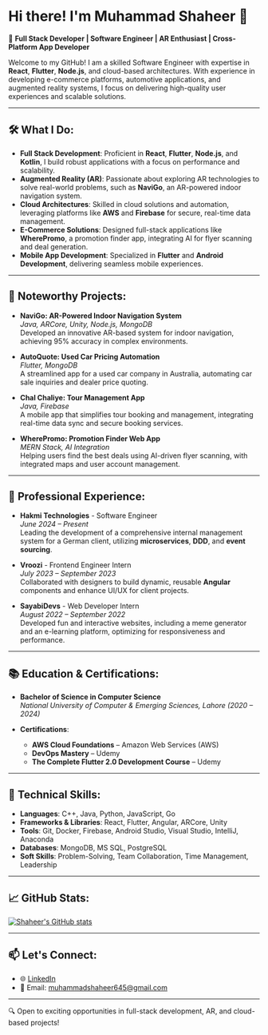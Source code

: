 # Hi there! I'm Muhammad Shaheer 👋

🚀 **Full Stack Developer | Software Engineer | AR Enthusiast | Cross-Platform App Developer**

Welcome to my GitHub! I am a skilled Software Engineer with expertise in **React**, **Flutter**, **Node.js**, and cloud-based architectures. With experience in developing e-commerce platforms, automotive applications, and augmented reality systems, I focus on delivering high-quality user experiences and scalable solutions.

---

## 🛠 What I Do:

- **Full Stack Development**: Proficient in **React**, **Flutter**, **Node.js**, and **Kotlin**, I build robust applications with a focus on performance and scalability.
- **Augmented Reality (AR)**: Passionate about exploring AR technologies to solve real-world problems, such as **NaviGo**, an AR-powered indoor navigation system.
- **Cloud Architectures**: Skilled in cloud solutions and automation, leveraging platforms like **AWS** and **Firebase** for secure, real-time data management.
- **E-Commerce Solutions**: Designed full-stack applications like **WherePromo**, a promotion finder app, integrating AI for flyer scanning and deal generation.
- **Mobile App Development**: Specialized in **Flutter** and **Android Development**, delivering seamless mobile experiences.

---

## 🌟 Noteworthy Projects:

- **NaviGo: AR-Powered Indoor Navigation System**  
  _Java, ARCore, Unity, Node.js, MongoDB_  
  Developed an innovative AR-based system for indoor navigation, achieving 95% accuracy in complex environments.  

- **AutoQuote: Used Car Pricing Automation**  
  _Flutter, MongoDB_  
  A streamlined app for a used car company in Australia, automating car sale inquiries and dealer price quoting.  

- **Chal Chaliye: Tour Management App**  
  _Java, Firebase_  
  A mobile app that simplifies tour booking and management, integrating real-time data sync and secure booking services.

- **WherePromo: Promotion Finder Web App**  
  _MERN Stack, AI Integration_  
  Helping users find the best deals using AI-driven flyer scanning, with integrated maps and user account management.

---

## 💼 Professional Experience:

- **Hakmi Technologies** - Software Engineer  
  _June 2024 – Present_  
  Leading the development of a comprehensive internal management system for a German client, utilizing **microservices**, **DDD**, and **event sourcing**.

- **Vroozi** - Frontend Engineer Intern  
  _July 2023 – September 2023_  
  Collaborated with designers to build dynamic, reusable **Angular** components and enhance UI/UX for client projects.

- **SayabiDevs** - Web Developer Intern  
  _August 2022 – September 2022_  
  Developed fun and interactive websites, including a meme generator and an e-learning platform, optimizing for responsiveness and performance.

---

## 📚 Education & Certifications:

- **Bachelor of Science in Computer Science**  
  _National University of Computer & Emerging Sciences, Lahore (2020 – 2024)_

- **Certifications**:
  - **AWS Cloud Foundations** – Amazon Web Services (AWS)
  - **DevOps Mastery** – Udemy
  - **The Complete Flutter 2.0 Development Course** – Udemy

---

## 🔧 Technical Skills:

- **Languages**: C++, Java, Python, JavaScript, Go
- **Frameworks & Libraries**: React, Flutter, Angular, ARCore, Unity
- **Tools**: Git, Docker, Firebase, Android Studio, Visual Studio, IntelliJ, Anaconda
- **Databases**: MongoDB, MS SQL, PostgreSQL
- **Soft Skills**: Problem-Solving, Team Collaboration, Time Management, Leadership

---

## 📈 GitHub Stats:

[![Shaheer's GitHub stats](https://github-readme-stats.vercel.app/api?username=ShaheerAzam&show_icons=true&theme=radical)](https://github.com/ShaheerAzam)

---

## 📫 Let's Connect:

- 🌐 [LinkedIn](https://www.linkedin.com/in/mshaheerazam)
- 📧 Email: muhammadshaheer645@gmail.com

---

🔍 Open to exciting opportunities in full-stack development, AR, and cloud-based projects!
